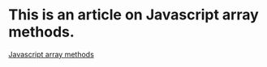 # This is an article on Javascript array methods.

[Javascript array methods](https://baruncancode.hashnode.dev/javascript-array-methods)